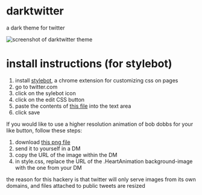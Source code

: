 # darktwitter
a dark theme for twitter


![screenshot of darktwitter theme](https://suchaone.github.io/darktwitter/screenshot.png)

# install instructions (for stylebot)

1. install [stylebot](https://chrome.google.com/webstore/detail/stylebot/oiaejidbmkiecgbjeifoejpgmdaleoha?hl=en), a chrome extension for customizing css on pages
2. go to twitter.com
3. click on the sylebot icon
4. click on the edit CSS button
5. paste the contents of [this file](https://suchaone.github.io/darktwitter/style.css) into the text area
6. click save

If you would like to use a higher resolution animation of bob dobbs for your like button, follow these steps:

1. download [this png file](http://i.imgur.com/sHxPkcA.png)
2. send it to yourself in a DM
3. copy the URL of the image within the DM
4. in style.css, replace the URL of the .HeartAnimation background-image with the one from your DM

the reason for this hackery is that twitter will only serve images from its own domains, and files attached to public tweets are resized
